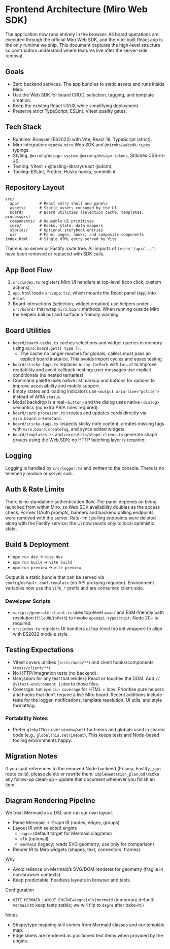 # Frontend Architecture (Miro Web SDK)

The application now runs entirely in the browser. All board operations are executed through the official Miro Web SDK, and the Vite-built React app is the only runtime we ship. This document captures the high-level structure so contributors understand where features live after the server-side removal.

## Goals

- Zero backend services. The app bundles to static assets and runs inside Miro.
- Use the Web SDK for board CRUD, selection, tagging, and template creation.
- Keep the existing React UI/UX while simplifying deployment.
- Preserve strict TypeScript, ESLint, Vitest quality gates.

## Tech Stack

- Runtime: Browser (ES2022) with Vite, React 18, TypeScript (strict).
- Miro integration: `window.miro` Web SDK and `@mirohq/websdk-types` typings.
- Styling: `@mirohq/design-system`, `@mirohq/design-tokens`, Stitches CSS-in-JS.
- Testing: Vitest + @testing-library/react (jsdom).
- Tooling: ESLint, Prettier, Husky hooks, commitlint.

## Repository Layout

```
src/
  app/         # React entry shell and panels
  assets/      # Static assets consumed by the UI
  board/       # Board utilities (selection cache, templates, processors)
  components/  # Reusable UI primitives
  core/        # Hooks, state, data mappers
  stories/     # Optional storybook entries
  ui/          # Panel pages, hooks, and composite components
index.html     # Single HTML entry served by Vite
```

There is no server or Fastify route tree. All imports of `fetch('/api/...')` have been removed or replaced with SDK calls.

## App Boot Flow

1. `src/index.ts` registers Miro UI handlers at top-level (icon click, custom actions).
2. `app.html` loads `src/app.tsx`, which mounts the React panel (`App`) into `#root`.
3. Board interactions (selection, widget creation) use helpers under `src/board/` that wrap `miro.board` methods. When running outside Miro the helpers bail out and surface a friendly warning.

## Board Utilities

- `board/board-cache.ts` caches selections and widget queries in memory using `miro.board.get({ type })`.
    - The cache no longer reaches for globals; callers must pass an explicit board instance. This avoids import cycles and eases testing.
- `board/sticky-tags.ts` replaces `Array.forEach` with `for…of` to improve readability and avoid callback nesting; user messages use explicit conditionals (no nested ternaries).
- Command palette uses native list markup and buttons for options to improve accessibility and mobile support.
- Empty states and loading indicators use `<output aria-live="polite">` instead of ARIA `status`.
- Modal backdrop is a real `<button>` and the dialog uses native `<dialog>` semantics (no extra ARIA roles required).
- `board/card-processor.ts` creates and updates cards directly via `miro.board.createCard`.
- `board/sticky-tags.ts` inspects sticky note content, creates missing tags with `miro.board.createTag`, and syncs edited widgets.
- `board/templates.ts` and `core/utils/shape-client.ts` generate shape groups using the Web SDK; no HTTP batching layer is required.

## Logging

Logging is handled by `src/logger.ts` and written to the console. There is no telemetry module or server sink.

## Auth & Rate Limits

There is no standalone authentication flow. The panel depends on being launched from within Miro, so Web SDK availability doubles as the access check. Former OAuth prompts, banners and backend polling endpoints were removed with the server. Rate-limit polling endpoints were deleted along with the Fastify service; the UI now reacts only to local optimistic state.

## Build & Deployment

- `npm run dev` → `vite dev`
- `npm run build` → `vite build`
- `npm run preview` → `vite preview`

Output is a static bundle that can be served via `config/default.conf.template` (no API proxying required). Environment variables now use the `VITE_*` prefix and are consumed client-side.

### Developer Scripts

- `scripts/generate-client.ts` uses top-level `await` and ESM-friendly path resolution (`fileURLToPath`) to invoke `openapi-typescript`. Node 20+ is required.
- `src/index.ts` registers UI handlers at top-level (no init wrapper) to align with ES2022 module style.

## Testing Expectations

- Vitest covers utilities (`tests/node/**`) and client hooks/components (`tests/client/**`).
- No HTTP/integration tests (no backend).
- Use jsdom for any test that renders React or touches the DOM. Add `// @vitest-environment jsdom` to those files.
- Coverage: run `npm run coverage` for HTML + lcov. Prioritise pure helpers and hooks that don’t require a live Miro board. Recent additions include tests for the logger, notifications, template resolution, UI utils, and style formatting.

### Portability Notes

- Prefer `globalThis` over `window`/`self` for timers and globals used in shared code (e.g., `globalThis.setTimeout`). This keeps tests and Node-based tooling environments happy.

## Migration Notes

If you spot references to the removed Node backend (Prisma, Fastify, `/api` route calls), please delete or rewrite them. `implementation_plan.md` tracks any follow-up clean-up – update that document whenever you finish an item.

## Diagram Rendering Pipeline

We treat Mermaid as a DSL and run our own layout.

- Parse Mermaid → Graph IR (nodes, edges, groups)
- Layout IR with selected engine
    - `dagre` (default target for Mermaid diagrams)
    - `elk` (optional)
    - `mermaid` (legacy; reads SVG geometry; use only for comparison)
- Render IR to Miro widgets (shapes, text, connectors, frames)

Why

- Avoid reliance on Mermaid’s SVG/DOM renderer for geometry (fragile in non‑browser contexts).
- Keep predictable, headless layouts in browser and tests.

Configuration

- `VITE_MERMAID_LAYOUT_ENGINE=dagre|elk|mermaid` (temporary default: `mermaid` to keep tests stable; we will flip to `dagre` after bake‑in.)

Notes

- Shape/type mapping still comes from Mermaid classes and our template map.
- Edge labels are rendered as positioned text items when provided by the engine.
